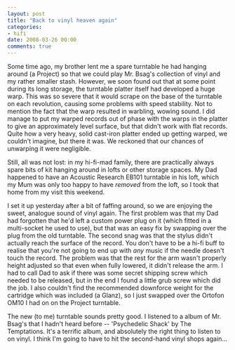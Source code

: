 ```yaml
---
layout: post
title: "Back to vinyl heaven again"
categories:
- hifi
date: 2008-03-26 00:00
comments: true
---
```


<p>Some time ago, my brother lent me a spare turntable he had hanging around (a Project) so that we could play Mr. Bsag's collection of vinyl and my rather smaller stash. However, we soon found out that at some point during its long storage, the turntable platter itself had developed a huge warp. This was so severe that it would scrape on the base of the turntable on each revolution, causing some problems with speed stability. Not to mention the fact that the warp resulted in warbling, wowing sound. I did manage to put my warped records out of phase with the warps in the platter to give an approximately level surface, but that didn't work with flat records. Quite how a very heavy, solid cast-iron platter ended up getting warped, we couldn't imagine, but there it was. We reckoned that our chances of unwarping it were negligible. </p>

<p>Still, all was not lost: in my hi-fi-mad family, there are practically always spare bits of kit hanging around in lofts or other storage spaces. My Dad happened to have an Acoustic Research EB101 turntable in his loft, which my Mum was only too happy to have <em>removed</em> from the loft, so I took that home from my visit this weekend.</p>

<p>I set it up yesterday after a bit of faffing around, so we are enjoying the sweet, analogue sound of vinyl again. The first problem was that my Dad had forgotten that he'd left a custom power plug on it (which fitted in a multi-socket he used to use), but that was an easy fix by swapping over the plug from the old turntable. The second snag was that the stylus didn't actually reach the surface of the record. You don't have to be a hi-fi buff to realise that you're not going to end up with <em>any</em> music if the needle doesn't touch the record. The problem was that the rest for the arm wasn't properly height adjusted so that even when fully lowered, it didn't release the arm. I had to call Dad to ask if there was some secret shipping screw which needed to be released, but in the end I found a little grub screw which did the job. I also couldn't find the recommended downforce weight for the cartridge which was included (a Glanz), so I just swapped over the Ortofon OM10 I had on on the Project turntable.</p>

<p>The new (to me) turntable sounds pretty good. I listened to a album of Mr. Bsag's that I hadn't heard before -- 'Psychedelic Shack' by The Temptations. It's a terrific album, and absolutely the right thing to listen to on vinyl. I think I'm going to have to hit the second-hand vinyl shops again...</p>


